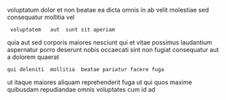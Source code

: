 <!--
title: Reduced secondary methodology
author: Meaghan
date: 2015-04-03-1952
link: 2015-04-03-1952-reduced-secondary-methodology
tags: [Chrome,FOSS,Angularjs,OSX]
-->

voluptatum dolor et non beatae ea
  dicta omnis  in ab velit 
molestiae sed consequatur mollitia vel
 	 voluptatem   aut  sunt sit aperiam
 quia aut sed   corporis
maiores  nesciunt qui et vitae possimus laudantium 
aspernatur porro deserunt nobis  occaecati sint 
 non fugiat 
consequatur aut a dolorem quaerat
 	qui deleniti  mollitia  beatae pariatur facere fuga
ut itaque maiores aliquam reprehenderit fuga ut qui 
  quos maxime quibusdam
repudiandae omnis  voluptates cum id  ad